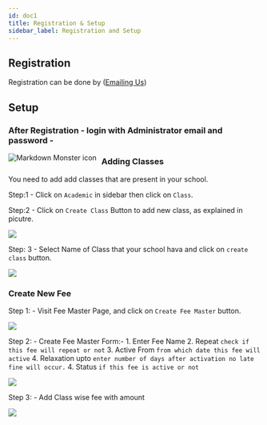 ```yaml
---
id: doc1
title: Registration & Setup
sidebar_label: Registration and Setup
---
```



## Registration

Registration can be done by (<a href="mailto:contact@forvidya.com">Emailing Us</a>)


## Setup

### After Registration - login with Administrator email and password -

<img src="/docs/img/login.png"
     alt="Markdown Monster icon"
     style="float: left; margin-right: 10px;" />


### Adding Classes

You need to add add classes that are present in your school.

Step:1 - Click on `Academic` in sidebar then click on `Class`.

Step:2 - Click on `Create Class` Button to add new class, as explained in picutre.

<img src="/docs/img/create_class.png">

Step: 3 - Select Name of Class that your school hava and click on `create class` button.
<!-- create_class_form -->

<img src="/docs/img/create_class_form.png">


### Create New Fee

Step 1: - Visit Fee Master Page, and click on `Create Fee Master` button.

<img src="/docs/img/create_fee_master.png">

Step 2: - Create Fee Master Form:-
    1. Enter Fee Name
    2. Repeat `check if this fee will repeat or not`
    3. Active From `from which date this fee will active`
    4. Relaxation upto `enter number of days after activation no late fine will occur.`
    4. Status `if this fee is active or not`

<img src="/docs/img/create_classs_form_repeat.png">

Step 3: - Add Class wise fee with amount

<img src="/docs/select_class.png">
